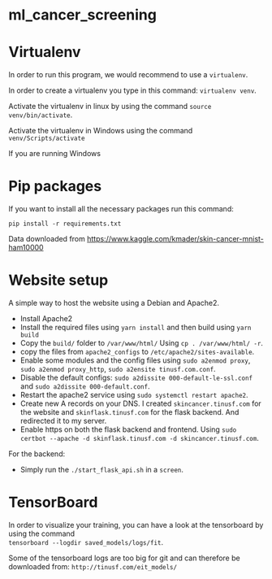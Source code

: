 # ml_cancer_screening

# Virtualenv
In order to run this program, we would recommend to use a `virtualenv`. 

In order to create a virtualenv you type in this command: `virtualenv venv`.

Activate the virtualenv in linux by using the command `source venv/bin/activate`.

Activate the virtualenv in Windows using the command `venv/Scripts/activate`

If you are running Windows 

# Pip packages
If you want to install all the necessary packages run this command:

`pip install -r requirements.txt`


Data downloaded from https://www.kaggle.com/kmader/skin-cancer-mnist-ham10000


# Website setup
A simple way to host the website using a Debian and Apache2.

* Install Apache2
* Install the required files using `yarn install` and then build using `yarn build`
* Copy the `build/` folder to `/var/www/html/` Using `cp . /var/www/html/ -r`.
* copy the files from `apache2_configs` to `/etc/apache2/sites-available`.
* Enable some modules and the config files using `sudo a2enmod proxy`, `sudo a2enmod proxy_http`, 
`sudo a2ensite tinusf.com.conf`.
* Disable the default configs: `sudo a2dissite 000-default-le-ssl.conf` and `sudo a2dissite 000-default.conf`. 
* Restart the apache2 service using `sudo systemctl restart apache2`.
* Create new A records on your DNS. I created `skincancer.tinusf.com` for the website and 
`skinflask.tinusf.com` for the flask backend. And redirected it to my server.
* Enable https on both the flask backend and frontend. Using 
`sudo certbot --apache -d skinflask.tinusf.com -d skincancer.tinusf.com`.


For the backend:
* Simply run the `./start_flask_api.sh` in a `screen`.

# TensorBoard
In order to visualize your training, you can have a look at the tensorboard by using the command  
`tensorboard --logdir saved_models/logs/fit`.

Some of the tensorboard logs are too big for git and can therefore be downloaded from: `http://tinusf.com/eit_models/`
